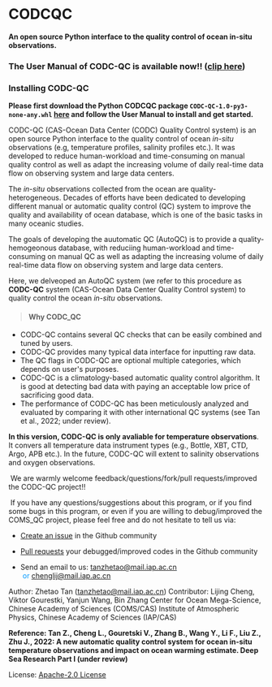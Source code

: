 # CODCQC
**An open source Python interface to the quality control of ocean in-situ observations.**

### The User Manual of CODC-QC is available now!! ([clip here](https://github.com/zqtzt/CODCQC/))

### Installing CODC-QC
**Please first download the Python CODCQC package `CODC-QC-1.0-py3-none-any.whl` [here](http://www.ocean.iap.ac.cn/ftp/cheng/CODC-QC/) and follow the User Manual to install and get started.**

CODC-QC (CAS-Ocean Data Center (CODC) Quality Control system) is an open source Python interface to the quality control of ocean *in-situ* observations (e.g, temperature profiles, salinity profiles etc.). It was developed to reduce human-workload and time-consuming on manual quality control as well as adapt the increasing volume of daily real-time data flow on observing system and large data centers. 

The *in-situ* observations collected from the ocean are quality-heterogeneous. Decades of efforts have been dedicated to developing different manual or automatic quality control (QC) system to improve the quality and availability of ocean database, which is one of the basic tasks in many oceanic studies.

The goals of developing the auutomatic QC (AutoQC) is to provide a quality-hemogeonous database, with reduciing human-workload and time-consuming on manual QC as well as adapting the increasing volume of daily real-time data flow on observing system and large data centers. 

Here, we delveoped an AutoQC system (we refer to this procedure as **CODC-QC** system (CAS-Ocean Data Center Quality Control system) to quality control the ocean *in-situ* observations. 


> #### Why CODC_QC

- CODC-QC contains several QC checks that can be easily combined and tuned by users.
- CODC-QC provides many typical data interface for inputting raw data.
- The QC flags in CODC-QC are optional multiple categories, which depends on user's purposes.
- CODC-QC is a climatology-based automatic quality control algorithm. It is good at detecting bad data with paying an acceptable low price of sacrificing good data.
- The performance of CODC-QC has been meticulously analyzed and evaluated by comparing it with other international QC systems (see Tan et al., 2022; under review).

**In this version, CODC-QC is only avaliable for temperature observations**. It convers all temperature data instrument types (e.g., Bottle, XBT, CTD, Argo, APB etc.).  In the future, CODC-QC will extent to salinity observations and oxygen observations.


​	We are warmly welcome feedback/questions/fork/pull requests/improved the CODC-QC project!!

​	If you have any questions/suggestions about this program, or if you find some bugs in this program, or even if you are willing to debug/improved the COMS_QC project, please feel free and do not hesitate to tell us via:

+ [Create an issue](https://github.com/zqtzt/COMS-AutoQC/issues) in the Github community

+ [Pull requests](https://github.com/zqtzt/COMS-AutoQC/pulls]) your debugged/improved codes in the Github community

+ Send an email to us: <font color=#0099ff><u>tanzhetao@mail.iap.ac.cn</u> </font><font color=#0099ff> or <u>chenglij@mail.iap.ac.cn</u> </font>



Author: Zhetao Tan (<font color=#0099ff><u>tanzhetao@mail.iap.ac.cn</u></font>) 
Contributor: Lijing Cheng, Viktor Gourestki, Yanjun Wang, Bin Zhang
Center for Ocean Mega-Science, Chinese Academy of Sciences (COMS/CAS)
Institute of Atmospheric Physics, Chinese Academy of Sciences (IAP/CAS)


**Reference: Tan Z., Cheng L., Gouretski V., Zhang B., Wang Y., Li F., Liu Z., Zhu J., 2022: A new automatic quality control system for ocean in-situ temperature observations and impact on ocean warming estimate. Deep Sea Research Part I (under review)**



License: [Apache-2.0 License](https://github.com/zqtzt/COMSQC/blob/main/LICENSE)

